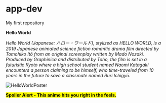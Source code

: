 # app-dev
My first repository

**Hello World**

*Hello World (Japanese: ハロー・ワールド), stylized as HELLO WORLD, is a 2019 Japanese animated science fiction romantic drama film directed by Tomohiko Itō from an original screenplay written by Mado Nozaki. Produced by Graphinica and distributed by Toho, the film is set in a futuristic Kyoto where a high school student named Naomi Katagaki encounters a person claiming to be himself, who time-traveled from 10 years in the future to save a classmate named Ruri Ichigyō.* 

![HelloWorldPoster](https://i0.wp.com/anitrendz.net/news/wp-content/uploads/2020/02/MV5BYzdlZGM2YmEtZWU3NC00MDZmLThmOTYtMGFjYzYwMGIyNjZiXkEyXkFqcGdeQXVyNDQxNjcxNQ@@._V1_.jpg)

**<mark> Spoiler Alert - This anime hits you right in the feels. </mark>**
